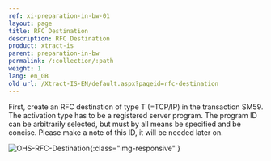 ```yaml
---
ref: xi-preparation-in-bw-01
layout: page
title: RFC Destination
description: RFC Destination
product: xtract-is
parent: preparation-in-bw
permalink: /:collection/:path
weight: 1
lang: en_GB
old_url: /Xtract-IS-EN/default.aspx?pageid=rfc-destination
---
```


First, create an RFC destination of type T (=TCP/IP) in the transaction SM59. The activation type has to be a registered server program. The program ID can be arbitrarily selected, but must by all means be specified and be concise. Please make a note of this ID, it will be needed later on.

![OHS-RFC-Destination](/img/content/OHS-RFC-Destination.png){:class="img-responsive" }

